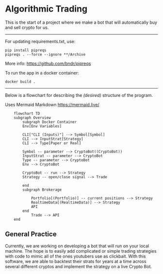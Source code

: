 # Algorithmic Trading
This is the start of a project where we make a bot that will automatically buy and sell crypto for us. 

---

For updating requirements.txt, use:
```
pip install pipreqs
pipreqs . --force --ignore **/Archive
```
More info: https://github.com/bndr/pipreqs

<!-- To start the flask app (dashboard)
```
flask run
``` -->

To run the app in a docker container:
```
docker build .
```


---

Below is a flowchart for describing the *(desired)* structure of the program.

Uses Mermaid Markdown https://mermaid.live/

```mermaid
    flowchart TD
    subgraph Overview
        subgraph Docker Container 
        Env[Env Variables]
        
        CLI["CLI (Inputs)"] --> Symbol[Symbol]
        CLI --> InputStrat[Strategy]
        CLI --> Type[Paper or Real]

        Symbol -- parameter --> CryptoBot((CryptoBot))
        InputStrat -- parameter --> CryptoBot
        Type -- parameter --> CryptoBot
        Env --> CryptoBot

        CryptoBot -- run --> Strategy
        Strategy -- open/close signal --> Trade

        end
        subgraph Brokerage

            Portfolio[(Portfolio)] -- current positions --> Strategy
            RealtimeData[(RealtimeData)] --> Strategy
            API
        end
            Trade --> API
    end
```

## General Practice
Currently, we are working on developing a bot that will run on your local machine. 
The hope is to easily add complicated or simple trading strategies with code to mimic all of the ones youtubers use as clickbait.
With this software, we are able to backtest their strats for years at a time across several different cryptos and implement the strategy on a live Crypto Bot. 
